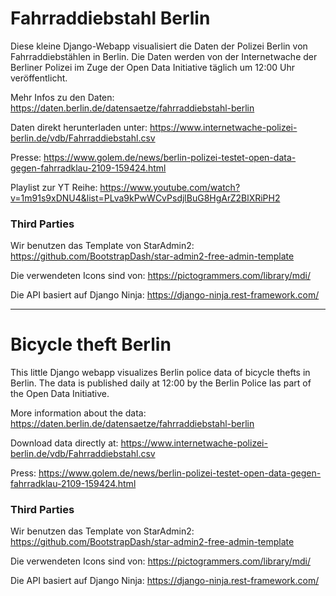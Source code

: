 # Fahrraddiebstahl Berlin

Diese kleine Django-Webapp visualisiert die Daten der Polizei Berlin von Fahrraddiebstählen in Berlin. Die Daten werden von der Internetwache der Berliner Polizei im Zuge der Open Data Initiative täglich um 12:00 Uhr veröffentlicht.

Mehr Infos zu den Daten: https://daten.berlin.de/datensaetze/fahrraddiebstahl-berlin

Daten direkt herunterladen unter: https://www.internetwache-polizei-berlin.de/vdb/Fahrraddiebstahl.csv

Presse: https://www.golem.de/news/berlin-polizei-testet-open-data-gegen-fahrradklau-2109-159424.html


Playlist zur YT Reihe:
https://www.youtube.com/watch?v=1m91s9xDNU4&list=PLva9kPwWCvPsdjlBuG8HgArZ2BlXRiPH2

### Third Parties
Wir benutzen das Template von StarAdmin2:
https://github.com/BootstrapDash/star-admin2-free-admin-template

Die verwendeten Icons sind von:
https://pictogrammers.com/library/mdi/

Die API basiert auf Django Ninja:
https://django-ninja.rest-framework.com/



---

# Bicycle theft Berlin

This little Django webapp visualizes Berlin police data of bicycle thefts in Berlin. The data is published daily at 12:00 by the Berlin Police Ias part of the Open Data Initiative.

More information about the data: https://daten.berlin.de/datensaetze/fahrraddiebstahl-berlin

Download data directly at: https://www.internetwache-polizei-berlin.de/vdb/Fahrraddiebstahl.csv

Press: https://www.golem.de/news/berlin-polizei-testet-open-data-gegen-fahrradklau-2109-159424.html

### Third Parties
Wir benutzen das Template von StarAdmin2:
https://github.com/BootstrapDash/star-admin2-free-admin-template

Die verwendeten Icons sind von:
https://pictogrammers.com/library/mdi/

Die API basiert auf Django Ninja:
https://django-ninja.rest-framework.com/
